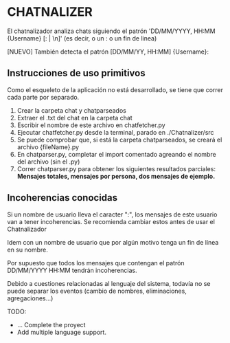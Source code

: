 # CHATNALIZER

El chatnalizador analiza chats siguiendo el patrón 'DD/MM/YYYY, HH:MM {Username} [: | \n]' (es decir, o un : o un fin de linea)

[NUEVO] También detecta el patrón [DD/MM/YY, HH:MM] {Username}:

## Instrucciones de uso primitivos

Como el esqueleto de la aplicación no está desarrollado, se tiene que correr cada parte por separado.

1. Crear la carpeta chat y chatparseados
2. Extraer el .txt del chat en la carpeta chat
3. Escribir el nombre de este archivo en chatfetcher.py
4. Ejecutar chatfetcher.py desde la terminal, parado en ./Chatnalizer/src
5. Se puede comprobar que, si está la carpeta chatparseados, se creará el archivo {fileName}.py
6. En chatparser.py, completar el import comentado agreando el nombre del archivo (sin el .py)
7. Correr chatparser.py para obtener los siguientes resultados parciales: **Mensajes totales, mensajes por persona, dos mensajes de ejemplo.**

## Incoherencias conocidas

Si un nombre de usuario lleva el caracter ":", los mensajes de este usuario van a tener incoherencias. Se recomienda cambiar estos antes de usar el Chatnalizador

Idem con un nombre de usuario que por algún motivo tenga un fin de línea en su nombre.

Por supuesto que todos los mensajes que contengan el patrón DD/MM/YYYY HH:MM tendrán incoherencias.

Debido a cuestiones relacionadas al lenguaje del sistema, todavía no se puede separar los eventos (cambio de nombres, eliminaciones, agregaciones...)

TODO:

* ... Complete the proyect
* Add multiple language support.
